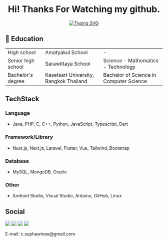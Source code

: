 <h1 align="center">Hi! Thanks For Watching my github.</h1>
<p align="center">
  <a href="https://git.io/typing-svg"><img src="https://readme-typing-svg.herokuapp.com?font=Fira+Code&pause=1000&center=true&width=435&lines=DucKyWay" alt="Typing SVG" /></a>
</p>

## 🏫 Education  
<table>
  <tr>
    <td>High school</td>
    <td>Amatyakul School</td>
    <td>-</td>
  </tr>
  <tr>
    <td>Senior high school</td>
    <td>Sarawittaya School</td>
    <td>Science - Mathematics - Technology</td>
  </tr>
  <tr>
    <td>Bachelor's degree</td>
    <td>Kasetsart University, Bangkok Thailand</td>
    <td>Bachelor of Science in Computer Science</td>
  </tr>
<table>

## TechStack
### Language
- Java, PHP, C, C++, Python, JavaScript, Typescript, Dart
### Framework/Library
- Nuxt.js, Next.js, Laravel, Flutter, Vue, Tailwind, Bootstrap
### Database
- MySQL, MongoDB, Oracle
### Other
- Android Studio, Visual Studio, Arduino, GitHub, Linux

## Social
[<img src="https://img.shields.io/badge/facebook-%231877F2.svg?&style=for-the-badge&logo=facebook&logoColor=white">](https://www.facebook.com/nijiducky/)
[<img src="https://img.shields.io/badge/instagram-%23E4405F.svg?&style=for-the-badge&logo=instagram&logoColor=white">](https://www.instagram.com/_ducky_way_/)
[<img src="https://img.shields.io/badge/x_twitter-000000?style=for-the-badge&logo=custom&logoColor=white&logo=https%3A%2F%2Fwww.svgrepo.com%2Fshow%2F512332%2Fx.svg">](https://twitter.com/XvaDu)
[<img src="https://img.shields.io/badge/discord-2818BA?style=for-the-badge&labelColor=2818BA&logo=discord&logoColor=white">](https://discord.com/channels/@me/321924157677895680)
<p>E-mail: c.suphawinee@gmail.com</p>
